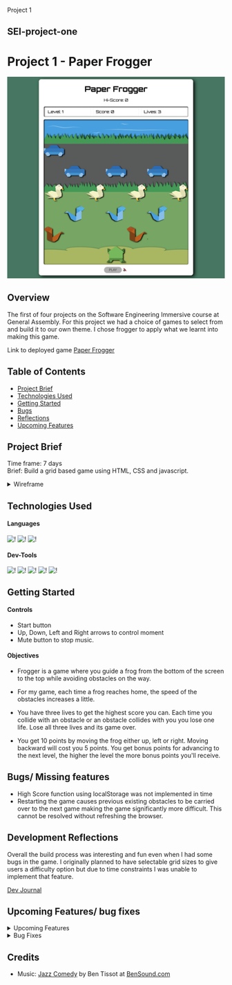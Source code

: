 Project 1
## SEI-project-one
 
# Project 1 - Paper Frogger
 
![PaperFrogger](./Screenshots/in%20game%202.png)
 
## Overview
 
The first of four projects on the Software Engineering Immersive course at General Assembly. For this project we had a choice of games to select from and build it to our own theme. I chose frogger to apply what we learnt into making this game. 
 
Link to deployed game [Paper Frogger](https://matthewccs.github.io/SEI-project-one/) 
 
## Table of Contents
 
- [Project Brief](#project-brief)
- [Technologies Used](#technologies-used)
- [Getting Started](#getting-started)
- [Bugs](#bugs)
- [Reflections](#reflections)
- [Upcoming Features](#upcoming-features)
 
## Project Brief
 
Time frame: 7 days  
Brief: Build a grid based game using HTML, CSS and javascript.  

<details>
<summary>Wireframe</summary>

![wireframe](./planning/wireframe.png)

</details>
 
## Technologies Used
 
#### Languages
 
![!](https://img.shields.io/static/v1?style=plastic&logo=HTML5&logoColor=orange&logoWidth=&label=&message=HTML&color=333333)
![!](https://img.shields.io/static/v1?style=plastic&logo=CSS3&logoColor=blue&logoWidth=&label=&message=CSS&color=333333)
![!](https://img.shields.io/static/v1?style=plastic&logo=javascript&logoColor=yellow&logoWidth=&label=&message=JavaScript&color=333333)
 
#### Dev-Tools
 
![!](https://img.shields.io/static/v1?style=plastic&logo=visualstudiocode&logoColor=blue&logoWidth=&label=&message=VSCODE&color=333333)
![!](https://img.shields.io/static/v1?style=plastic&logo=eslint&logoColor=blue&logoWidth=&label=&message=ESLint&color=333333)
![!](https://img.shields.io/static/v1?style=plastic&logo=git&logoColor=orange&logoWidth=&label=&message=git&color=333333)
![!](https://img.shields.io/static/v1?style=plastic&logo=github&logoColor=white&logoWidth=&label=&message=github&color=333333)
![!](https://img.shields.io/static/v1?style=plastic&logo=googlechrome&logoColor=white&logoWidth=&label=&message=Chrome%20Dev%20Tools&color=333333)
 
 
 
## Getting Started
 
#### Controls
 
- Start button
- Up, Down, Left and Right arrows to control moment
- Mute button to stop music.  
 
#### Objectives
 
- Frogger is a game where you guide a frog from the bottom of the screen to the top while avoiding obstacles on the way. 
 
- For my game, each time a frog reaches home, the speed of the obstacles increases a little.
 
- You have three lives to get the highest score you can. Each time you collide with an obstacle or an obstacle collides with you you lose one life. Lose all three lives and its game over.
 
- You get 10 points by moving the frog either up, left or right. Moving backward will cost you 5 points. You get bonus points for advancing to the next level, the higher the level the more bonus points you'll receive. 
 
## Bugs/ Missing features
 
- High Score function using localStorage was not implemented in time
- Restarting the game causes previous existing obstacles to be carried over to the next game making the game significantly more difficult. This cannot be resolved without refreshing the browser.
 
## Development Reflections
 
Overall the build process was interesting and fun even when I had some bugs in the game. I originally planned to have selectable grid sizes to give users a difficulty option but due to time constraints I was unable to implement that feature.
 
[Dev Journal](DevJournal.md)
 
 
## Upcoming Features/ bug fixes

<details>
<summary>Upcoming Features</summary>

  - [ ] Implement high score feature
  - [ ] Difficulty selector/ level scaling mode
  - [ ] Add different end game win conditions

</details>

<details>
<summary>Bug Fixes</summary>

  - [ ] Post game restart obstacle bug

</details>
 
## Credits
 
- Music: [Jazz Comedy](https://www.bensound.com/royalty-free-music/track/jazz-comedy) by Ben Tissot at [BenSound.com](https://www.bensound.com/free-music-for-youtube-videos)
